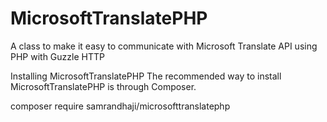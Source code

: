 # MicrosoftTranslatePHP
A class to make it easy to communicate with Microsoft Translate API using PHP with Guzzle HTTP

Installing MicrosoftTranslatePHP
The recommended way to install MicrosoftTranslatePHP is through Composer.

composer require samrandhaji/microsofttranslatephp
